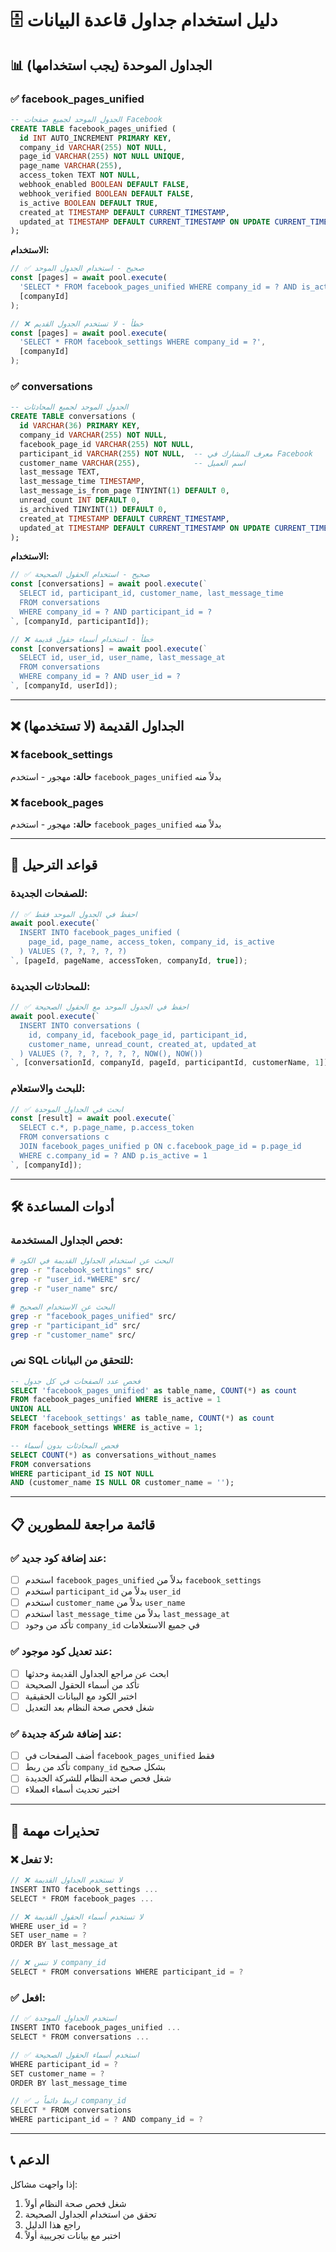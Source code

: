 # 🗄️ دليل استخدام جداول قاعدة البيانات

## 📊 **الجداول الموحدة (يجب استخدامها)**

### ✅ **facebook_pages_unified**
```sql
-- الجدول الموحد لجميع صفحات Facebook
CREATE TABLE facebook_pages_unified (
  id INT AUTO_INCREMENT PRIMARY KEY,
  company_id VARCHAR(255) NOT NULL,
  page_id VARCHAR(255) NOT NULL UNIQUE,
  page_name VARCHAR(255),
  access_token TEXT NOT NULL,
  webhook_enabled BOOLEAN DEFAULT FALSE,
  webhook_verified BOOLEAN DEFAULT FALSE,
  is_active BOOLEAN DEFAULT TRUE,
  created_at TIMESTAMP DEFAULT CURRENT_TIMESTAMP,
  updated_at TIMESTAMP DEFAULT CURRENT_TIMESTAMP ON UPDATE CURRENT_TIMESTAMP
);
```

**الاستخدام:**
```javascript
// ✅ صحيح - استخدام الجدول الموحد
const [pages] = await pool.execute(
  'SELECT * FROM facebook_pages_unified WHERE company_id = ? AND is_active = 1',
  [companyId]
);

// ❌ خطأ - لا تستخدم الجدول القديم
const [pages] = await pool.execute(
  'SELECT * FROM facebook_settings WHERE company_id = ?',
  [companyId]
);
```

### ✅ **conversations**
```sql
-- الجدول الموحد لجميع المحادثات
CREATE TABLE conversations (
  id VARCHAR(36) PRIMARY KEY,
  company_id VARCHAR(255) NOT NULL,
  facebook_page_id VARCHAR(255) NOT NULL,
  participant_id VARCHAR(255) NOT NULL,  -- معرف المشارك في Facebook
  customer_name VARCHAR(255),            -- اسم العميل
  last_message TEXT,
  last_message_time TIMESTAMP,
  last_message_is_from_page TINYINT(1) DEFAULT 0,
  unread_count INT DEFAULT 0,
  is_archived TINYINT(1) DEFAULT 0,
  created_at TIMESTAMP DEFAULT CURRENT_TIMESTAMP,
  updated_at TIMESTAMP DEFAULT CURRENT_TIMESTAMP ON UPDATE CURRENT_TIMESTAMP
);
```

**الاستخدام:**
```javascript
// ✅ صحيح - استخدام الحقول الصحيحة
const [conversations] = await pool.execute(`
  SELECT id, participant_id, customer_name, last_message_time
  FROM conversations 
  WHERE company_id = ? AND participant_id = ?
`, [companyId, participantId]);

// ❌ خطأ - استخدام أسماء حقول قديمة
const [conversations] = await pool.execute(`
  SELECT id, user_id, user_name, last_message_at
  FROM conversations 
  WHERE company_id = ? AND user_id = ?
`, [companyId, userId]);
```

---

## ❌ **الجداول القديمة (لا تستخدمها)**

### ❌ **facebook_settings** 
**حالة:** مهجور - استخدم `facebook_pages_unified` بدلاً منه

### ❌ **facebook_pages**
**حالة:** مهجور - استخدم `facebook_pages_unified` بدلاً منه

---

## 🔄 **قواعد الترحيل**

### **للصفحات الجديدة:**
```javascript
// ✅ احفظ في الجدول الموحد فقط
await pool.execute(`
  INSERT INTO facebook_pages_unified (
    page_id, page_name, access_token, company_id, is_active
  ) VALUES (?, ?, ?, ?, ?)
`, [pageId, pageName, accessToken, companyId, true]);
```

### **للمحادثات الجديدة:**
```javascript
// ✅ احفظ في الجدول الموحد مع الحقول الصحيحة
await pool.execute(`
  INSERT INTO conversations (
    id, company_id, facebook_page_id, participant_id, 
    customer_name, unread_count, created_at, updated_at
  ) VALUES (?, ?, ?, ?, ?, ?, NOW(), NOW())
`, [conversationId, companyId, pageId, participantId, customerName, 1]);
```

### **للبحث والاستعلام:**
```javascript
// ✅ ابحث في الجداول الموحدة
const [result] = await pool.execute(`
  SELECT c.*, p.page_name, p.access_token
  FROM conversations c
  JOIN facebook_pages_unified p ON c.facebook_page_id = p.page_id
  WHERE c.company_id = ? AND p.is_active = 1
`, [companyId]);
```

---

## 🛠️ **أدوات المساعدة**

### **فحص الجداول المستخدمة:**
```bash
# البحث عن استخدام الجداول القديمة في الكود
grep -r "facebook_settings" src/
grep -r "user_id.*WHERE" src/
grep -r "user_name" src/

# البحث عن الاستخدام الصحيح
grep -r "facebook_pages_unified" src/
grep -r "participant_id" src/
grep -r "customer_name" src/
```

### **نص SQL للتحقق من البيانات:**
```sql
-- فحص عدد الصفحات في كل جدول
SELECT 'facebook_pages_unified' as table_name, COUNT(*) as count 
FROM facebook_pages_unified WHERE is_active = 1
UNION ALL
SELECT 'facebook_settings' as table_name, COUNT(*) as count 
FROM facebook_settings WHERE is_active = 1;

-- فحص المحادثات بدون أسماء
SELECT COUNT(*) as conversations_without_names
FROM conversations 
WHERE participant_id IS NOT NULL 
AND (customer_name IS NULL OR customer_name = '');
```

---

## 📋 **قائمة مراجعة للمطورين**

### ✅ **عند إضافة كود جديد:**
- [ ] استخدم `facebook_pages_unified` بدلاً من `facebook_settings`
- [ ] استخدم `participant_id` بدلاً من `user_id`
- [ ] استخدم `customer_name` بدلاً من `user_name`
- [ ] استخدم `last_message_time` بدلاً من `last_message_at`
- [ ] تأكد من وجود `company_id` في جميع الاستعلامات

### ✅ **عند تعديل كود موجود:**
- [ ] ابحث عن مراجع الجداول القديمة وحدثها
- [ ] تأكد من أسماء الحقول الصحيحة
- [ ] اختبر الكود مع البيانات الحقيقية
- [ ] شغل فحص صحة النظام بعد التعديل

### ✅ **عند إضافة شركة جديدة:**
- [ ] أضف الصفحات في `facebook_pages_unified` فقط
- [ ] تأكد من ربط `company_id` بشكل صحيح
- [ ] شغل فحص صحة النظام للشركة الجديدة
- [ ] اختبر تحديث أسماء العملاء

---

## 🚨 **تحذيرات مهمة**

### ❌ **لا تفعل:**
```javascript
// ❌ لا تستخدم الجداول القديمة
INSERT INTO facebook_settings ...
SELECT * FROM facebook_pages ...

// ❌ لا تستخدم أسماء الحقول القديمة
WHERE user_id = ?
SET user_name = ?
ORDER BY last_message_at

// ❌ لا تنس company_id
SELECT * FROM conversations WHERE participant_id = ?
```

### ✅ **افعل:**
```javascript
// ✅ استخدم الجداول الموحدة
INSERT INTO facebook_pages_unified ...
SELECT * FROM conversations ...

// ✅ استخدم أسماء الحقول الصحيحة
WHERE participant_id = ?
SET customer_name = ?
ORDER BY last_message_time

// ✅ اربط دائماً بـ company_id
SELECT * FROM conversations 
WHERE participant_id = ? AND company_id = ?
```

---

## 📞 **الدعم**

إذا واجهت مشاكل:
1. شغل فحص صحة النظام أولاً
2. تحقق من استخدام الجداول الصحيحة
3. راجع هذا الدليل
4. اختبر مع بيانات تجريبية أولاً
